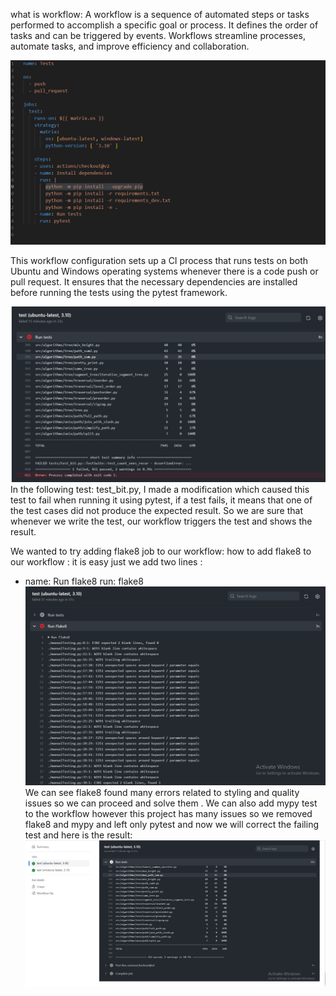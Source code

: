 what is workflow:
A workflow is a sequence of automated steps or tasks performed to accomplish a specific goal or process. It defines the order of tasks and can be triggered by events. Workflows streamline processes, automate tasks, and improve efficiency and collaboration.


![](img/workflow.PNG)

This workflow configuration sets up a CI process that runs tests on both Ubuntu and Windows operating systems whenever there is a code push or pull request. It ensures that the necessary dependencies are installed before running the tests using the pytest framework.


![](img/failedtest.PNG)
In the following test: test_bit.py, I made a modification which caused this test to fail when running it using pytest, if a test fails, it means that one of the test cases did not produce the expected result. So we are sure that whenever we write the test, our workflow triggers the test and shows the result.


We wanted to try adding flake8 job to our workflow:
how to add flake8 to our workflow : 
it is easy just we add two lines :
- name: Run flake8
      run: flake8
![](img/flake8failed.PNG) 
We can see flake8 found many errors related to styling and quality issues so we can proceed and solve them .
We can also add mypy test to the workflow however this project has many issues so we removed flake8 and mypy
and left only pytest and now we will correct the failing test and here is the result:
![](img/successfultest.PNG) 